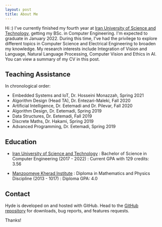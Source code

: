 ```yaml
---
layout: post
title: About Me
---
```

Hi :) I've currently finished my fourth year at [Iran University of Science and Technology](http://www.iust.ac.ir/en), getting my BSc. in Computer Engineering. I'm expected to graduate in January 2022. During this time, I've had the privilege to explore different topics in Computer Science and Electrical Engineering to broaden my knowledge. My research interests include Integration of Vision and Language, Natural Language Processing, Computer Vision and Ethics in AI. You can view a summary of my CV in this post. 

<!-- ## Academic Experience

* Complete Jekyll setup included (layouts, config, [404](/404), [RSS feed](/atom.xml), posts, and [example page](/about))
* Mobile friendly design and development
* Easily scalable text and component sizing with `rem` units in the CSS
* Support for a wide gamut of HTML elements
* Related posts (time-based, because Jekyll) below each post
* Syntax highlighting, courtesy Pygments (the Python-based code snippet highlighter) -->

## Teaching Assistance

In chronological order:

* Embedded Systems and IoT, Dr. Hosseini Monazzah, Spring 2021
* Algorithm Design (Head TA), Dr. Entezari-Maleki, Fall 2020
* Artificial Intelligence, Dr. Eetemadi and Dr. Pilevar, Fall 2020
* Algorithm Design, Dr. Eetemadi, Spring 2019
* Data Structures, Dr. Eetemadi, Fall 2019
* Discrete Maths, Dr. Hakami, Spring 2019
* Advanced Programming, Dr. Eetemadi, Spring 2019

## Education

* [Iran University of Science and Technology](http://www.iust.ac.ir/en) 
:	Bachelor of Science in Computer Engineering (2017 - 2022)
:	Current GPA with 129 credits: 3.56

* [Manzoomeye Kherad Institute](https://www.kheradedu.ir/)
:	Diploma in Mathematics and Physics Discipline (2013 - 1017)
:	Diploma GPA: 4.0


## Contact

Hyde is developed on and hosted with GitHub. Head to the <a href="https://github.com/poole/hyde">GitHub repository</a> for downloads, bug reports, and features requests.

Thanks!